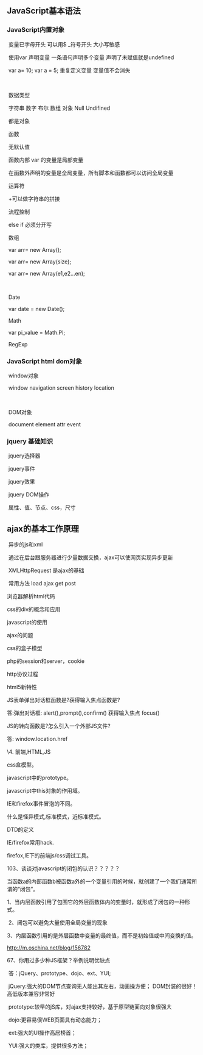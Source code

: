 ## JavaScript基本语法

### JavaScript内置对象

​	变量已字母开头 可以用$ _符号开头 大小写敏感

​	使用var 声明变量 一条语句声明多个变量 声明了未赋值就是undefined

​	var a= 10;  var a = 5; 重复定义变量 变量值不会消失

​	

​	数据类型

​		字符串  数字 布尔 数组 对象 Null Undifined

​		都是对象



​	函数

​		无默认值

​		函数内部 var 的变量是局部变量   

​		在函数外声明的变量是全局变量，所有脚本和函数都可以访问全局变量

​	运算符

​		+可以做字符串的拼接

​	流程控制

​		else if 必须分开写



​	数组

​		var arr= new Array();

​		var arr= new Array(size);

​		var arr= new Array(e1,e2…en);

​	

​	Date

​		var date = new Date();



​	Math

​		var pi_value = Math.PI;



​	RegExp

### JavaScript html dom对象

​	window对象

​		window navigation  screen  history location

​	

​	DOM对象

​	document element attr event







### jquery 基础知识

​	jquery选择器

​	jquery事件

​	jquery效果

​	jquery DOM操作

​		属性、值、节点、css，尺寸



## ajax的基本工作原理

​	异步的js和xml

​	通过在后台跟服务器进行少量数据交换，ajax可以使网页实现异步更新

​	XMLHttpRequest 是ajax的基础

​	常用方法  load ajax get  post



 浏览器解析html代码  



css的div的概念和应用



javascript的使用



ajax的问题



css的盒子模型

php的session和server，cookie

http协议过程



html5新特性



JS表单弹出对话框函数是?获得输入焦点函数是?

答:弹出对话框: alert(),prompt(),confirm() 获得输入焦点 focus()



JS的转向函数是?怎么引入一个外部JS文件?

答: window.location.href <script type="text/javascript" src="js/js_function.js"></script>





\4. 前端,HTML,JS

css盒模型。

javascript中的prototype。

javascript中this对象的作用域。





IE和firefox事件冒泡的不同。

什么是怪异模式,标准模式，近标准模式。

DTD的定义

IE/firefox常用hack.

firefox,IE下的前端js/css调试工具。





103、谈谈对javascript的闭包的认识？？？？？

  当函数a的内部函数b被函数a外的一个变量引用的时候，就创建了一个我们通常所谓的“闭包”。



​      1、当内层函数引用了包围它的外层函数体内的变量时，就形成了闭包的一种形式。

​      2、闭包可以避免大量使用全局变量的现象

​      3、内层函数引用的是外层函数中变量的最终值，而不是初始值或中间变换的值。

<http://m.oschina.net/blog/156782>

  



67、你用过多少种JS框架？举例说明优缺点

​    答：jQuery、prototype、dojo、ext、YUI;

​     jQuery:强大的DOM节点查询无人能出其左右，动画操方便； DOM封装的很好！高低版本兼容非常好

​     prototype:较早的jS库，对ajax支持较好，基于原型链面向对象很强大

​     dojo:更容易俣WEB页面具有动态能力；

​     ext:强大的UI操作高居榜首；

​     YUI:强大的类库，提供很多方法；

